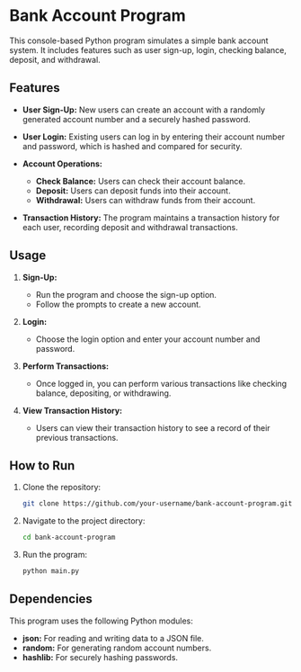 # Bank Account Program

This console-based Python program simulates a simple bank account system. It includes features such as user sign-up, login, checking balance, deposit, and withdrawal.

## Features

- **User Sign-Up:** New users can create an account with a randomly generated account number and a securely hashed password.

- **User Login:** Existing users can log in by entering their account number and password, which is hashed and compared for security.

- **Account Operations:**
  - **Check Balance:** Users can check their account balance.
  - **Deposit:** Users can deposit funds into their account.
  - **Withdrawal:** Users can withdraw funds from their account.

- **Transaction History:** The program maintains a transaction history for each user, recording deposit and withdrawal transactions.

## Usage

1. **Sign-Up:**
   - Run the program and choose the sign-up option.
   - Follow the prompts to create a new account.

2. **Login:**
   - Choose the login option and enter your account number and password.

3. **Perform Transactions:**
   - Once logged in, you can perform various transactions like checking balance, depositing, or withdrawing.

4. **View Transaction History:**
   - Users can view their transaction history to see a record of their previous transactions.

## How to Run

1. Clone the repository:

   ```bash
   git clone https://github.com/your-username/bank-account-program.git

2. Navigate to the project directory:

   ```bash
   cd bank-account-program

3. Run the program:

   ```bash
   python main.py

## Dependencies
This program uses the following Python modules:
   - **json:** For reading and writing data to a JSON file.
   - **random:** For generating random account numbers.
   - **hashlib:** For securely hashing passwords.
